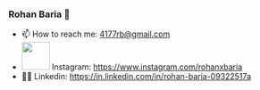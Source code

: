 ### Rohan Baria 👋
- 📫 How to reach me: 4177rb@gmail.com
- <img src="https://github.com/Rohan4177/Rohan4177/assets/132183545/6570e47f-f236-485b-947d-0cd0b55d0690" width="50" height="50"> Instagram: https://www.instagram.com/rohanxbaria
- 👨‍💼 Linkedin: https://in.linkedin.com/in/rohan-baria-09322517a

<!--
**Rohan4177/Rohan4177** is a ✨ _special_ ✨ repository because its `README.md` (this file) appears on your GitHub profile.

Here are some ideas to get you started:

- 🔭 I’m currently working on ...
- 🌱 I’m currently learning ...
- 👯 I’m looking to collaborate on ...
- 🤔 I’m looking for help with ...
- 💬 Ask me about ...
- 😄 Pronouns: ...
- ⚡ Fun fact: ...
-->
